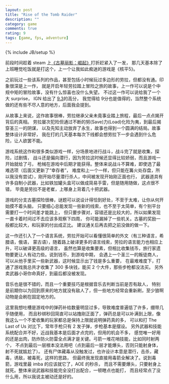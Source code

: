 ```yaml
---
layout: post
title: "Rise of the Tomb Raider"
description: ""
category: game
comments: true
rating: 9
tags: [game, fps, adventure]
---
```

{% include JB/setup %}

前段时间趁着 steam 上[《古墓丽影：崛起》](http://store.steampowered.com/app/391220/)打折赶紧入了一发，
那几天基本除了上班睡觉吃饭就是打这个，上一个让我如此痴迷的游戏是《核平5》。
<!--more-->

之前玩过一些该系列的作品，甚至包括小时候玩过多边形的劳拉，但都没有通。印象很深是上一作，
就是开启年轻劳拉踏上冒险之旅的故事，上一作可以说是个中规中矩的冒险故事，没有什么惊喜也没什么失望。
不过这一作可以说给我了一个大 surprise，
IGN 给出了 [9.3](http://www.ign.com/articles/2015/11/09/rise-of-the-tomb-raider-review)的高分，
我觉得给 9分也是值得的，当然整个系统做的还有些不尽人意的地方，后面我会提到。

从故事上来说，这作故事很棒，劳拉继承父亲未竟事业踏上旅程，最后一点点揭开背后的真相。
劳拉屡次犯险但通过不断的努(Save)力(Load)化险为夷，到最后揭穿圣三一的阴谋，
以及先知主动放弃了永生，故事也得到一个圆满的结局。故事整体设计非常好，
我在打的几天基本每次下线都会想劳拉下一步会遇到什么危险，让人欲罢不能。

游戏系统这作和很多类似游戏一样，分场景地进行战斗，战斗完了就是收集，探险，过剧情，
战斗还是偏向潜行，因为劳拉这时候还显得比较娇弱，而且游戏一开始就给了弓，
枪械在游戏中后期才能获得。整体来说战斗不算难，即使选了最难选项（后面又更新了“幸存者”，
难度和上一个一样，但只能在篝火处存盘，所以我没有尝试），刚开始尽量潜行杀人，中间被发现开始刚正面也行，
武器道具有许多自制小武器，比如铁加罐头盒可以做成简易手雷，但是随用随做，这点很不错，
毕竟是劳拉不是老崔，上哪身上背着几十把武器。

游戏的分支古墓探险很棒，谜题可以说设计得恰到好处，不至于太难，让你从何开始摸不着头脑，
只要细心总能发现一些新的线索，也不至于太简单，有个别平台需要打一个时间差才能跳上，
但只要步骤对，容错还是比较大的，所以如果发现一直卡着时间过不去应该多观察下四周，
你可能漏掉了一些机关。古墓的奖励一般都比较大，和玩家的付出成正比。
建议通关后再去把之前没做的做一下。

这一作还引入了一个语言系统，劳拉开始可以看懂很简单的外文（有三种语言，希腊语，俄语，
蒙古语），随着路上破译更多的语言线索，劳拉的语言能力也相应上升，可以破译更高级的语言，
虽然也算是收集要素，但相比收集钱币，旅行家遗物要更让人有动力些。说到钱币，到游戏中期，
会遇上一个圣三一的叛徒商人，可以从他手里买一些新武器，这时候显示出了钱是多么重要，
在最难难度下，打通了游戏我总共才收集了 300 多块钱，能买 2 个大件，那些步枪都没法买。
另外卖武器小哥你命真好，到最后都没被发现。

音乐也是很不错的，而且一个重要技巧是根据音乐去判断当前是否有敌人，
特别是前期你以为回到原来的地方就没有敌人了，但一些地方经常会重新刷，至少狼啊动物是会刷在固定地方的。

这里我想吐槽是游戏中的弹药补给数量明显过多，导致难度普遍低了许多，绷带几乎随便用，
而且秒绑秒回简直可以站撸刚正面了，弹药总是可以补满到上限，像我这么一个不爱收集的玩家都总是保持上限就说明弹药真的多，
可以和打 The Last of Us 对比下，常年手枪只有 2 发子弹，步枪基本是摆设。
另外武器和技能系统配合并不好，近战我基本是后面才点完的，但用的机会不多，
感觉唯一好用的还是出肉，防炸防火防雷全点满才是关键。弓箭一堆花哨技能，比如同时射两个，
不点到最后一层根本没法用吧（点到最后一层才能爆头，否则只能射身体，射不死就尴尬了）。
还有尸体藏毒从没触发过，也许设计本意是潜行，击杀，藏毒，诱敌，被毒死，这样的思路，
但最终我发现直接用毒箭全解决了。说到毒箭，游戏里最 imba 的应该就它了，AOE 的秒杀，
而且不需要爆头，只要射身上就死。整体来说武器和技能完全没打出配合，一顿瞎点也能打，
而且经常点了没什么用，所以我说主被动还是好的。

